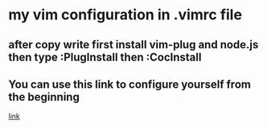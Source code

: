 # my vim configuration in .vimrc file

## after copy write first install vim-plug and node.js then type :PlugInstall then :CocInstall

## You can use this link to configure yourself from the beginning
[link](https://marioyepes.com/vim-setup-for-modern-web-development/)
